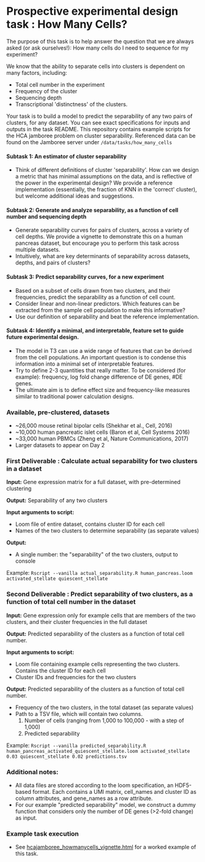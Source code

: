 # Prospective experimental design task : How Many Cells? 

The purpose of this task is to help answer the question that we are always asked (or ask ourselves!): How many cells do I need to sequence for my experiment?

We know that the ability to separate cells into clusters is dependent on many factors, including:

* Total cell number in the experiment
* Frequency of the cluster
* Sequencing depth
* Transcriptional 'distinctness' of the clusters.

Your task is to build a model to predict the separability of any two pairs of clusters, for any dataset. You can see exact specifications for inputs and outputs in the task README. This repository contains example scripts for the HCA jamboree problem on cluster separability. Referenced data can be found on the Jamboree server under `/data/tasks/how_many_cells`

#### Subtask 1: An estimator of cluster separability

 * Think of different definitions of cluster 'separability'. How can we design a metric that has minimal assumptions on the data, and is reflective of the power in the experimental design? We provide a reference implementation (essentially, the fraction of KNN in the 'correct' cluster), but welcome additional ideas and suggestions.
 
#### Subtask 2: Generate and analyze separability, as a function of cell number and sequencing depth

 * Generate separability curves for pairs of clusters, across a variety of cell depths. We provide a vignette to demonstrate this on a human pancreas dataset, but encourage you to perform this task across multiple datasets.
 * Intuitively, what are key determinants of separability across datasets, depths, and pairs of clusters?

#### Subtask 3: Predict separability curves, for a new experiment

 * Based on a subset of cells drawn from two clusters, and their frequencies, predict the separability as a function of cell count.
 * Consider linear and non-linear predictors. Which features can be extracted from the sample cell population to make this informative? 
 * Use our definition of separability and beat the reference implementation. 

#### Subtask 4: Identify a minimal, and interpretable, feature set to guide future experimental design.

 * The model in T3 can use a wide range of features that can be derived from the cell populations. An important question is to condense this information into a minimal set of interpretable features. 
 * Try to define 2-3 quantities that really matter. To be considered (for example): frequency, log fold change difference of DE genes, #DE genes. 
 * The ultimate aim is to define effect size and frequency-like measures similar to traditional power calculation designs. 

### Available, pre-clustered, datasets
 * ~26,000 mouse retinal bipolar cells (Shekhar et al., Cell, 2016)
 * ~10,000 human pancreatic islet cells (Baron et al, Cell Systems 2016)
 * ~33,000 human PBMCs (Zheng et al, Nature Communications, 2017)
 * Larger datasets to appear on Day 2

### First Deliverable : Calculate actual separability for two clusters in a dataset

**Input:** Gene expression matrix for a full dataset, with pre-determined clustering

**Output:** Separability of any two clusters

**Input arguments to script:**

* Loom file of entire dataset, contains cluster ID for each cell
* Names of the two clusters to determine separability (as separate values)

**Output:**

* A single number: the "separability" of the two clusters, output to console

Example: `Rscript --vanilla actual_separability.R human_pancreas.loom activated_stellate quiescent_stellate`


### Second Deliverable : Predict separability of two clusters, as a function of total cell number in the dataset

**Input:** Gene expression only for example cells that are members of the two clusters, and their cluster frequencies in the full dataset

**Output:** Predicted separability of the clusters as a function of total cell number.

**Input arguments to script:**

* Loom file containing example cells representing the two clusters. Contains the cluster ID for each cell
* Cluster IDs and frequencies for the two clusters

**Output:** Predicted separability of the clusters as a function of total cell number.
  
* Frequency of the two clusters, in the total dataset (as separate values)
* Path to a TSV file, which will contain two columns.
  1. Number of cells (ranging from 1,000 to 100,000 - with a step of 1,000)
  2. Predicted separability

Example: `Rscript --vanilla predicted_separability.R human_pancreas_activated_quiescent_stellate.loom activated_stellate 0.03 quiescent_stellate 0.02 predictions.tsv`

### Additional notes:

* All data files are stored according to the loom specification, an HDF5-based format. Each contains a UMI matrix, cell_names and cluster ID as column attributes, and gene_names as a row attribute.
* For our example "predicted separability" model, we construct a dummy function that considers only the number of DE genes (>2-fold change) as input.

### Example task execution

* See [hcajamboree_howmanycells_vignette.html](https://cdn.rawgit.com/HumanCellAtlas/hca-jamboree-how-many-cells/ajc-upload/hcajamboree_howmanycells_vignette.html) for a worked example of this task. 
